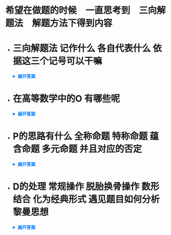 # 希望在做题的时候　一直思考到　三向解题法　解题方法下得到内容

- # 三向解题法 记作什么 各自代表什么 依据这三个记号可以干嘛

    <details>
      <summary style="font-weight: bold; color: #007bff;">展开答案</summary>
      <ul>    <li style="color: blue;">OPD</li>
      <li style="color: blue;">O:objects 目标</li>
      <li style="color: blue;">P:Procedures 步骤</li>
      <li style="color: blue;">D:Detial 细节</li>
      <li style="color: blue;">在每个做题的时候 可以查看自己到底是哪里出现问题了 比如 O 就是知识问题 P就是步骤哪里出错了 D就是我没有注意到哪个细节</li>
      </ul>
    </details>

- # 在高等数学中的O 有哪些呢
    <details>
      <summary style="font-weight: bold; color: #007bff;">展开答案</summary>
      <ul>    <li style="color: blue;">研究某个趋向下 limf(x) 那么就是 1.判定类别 做好计算 2.判定连续和间断 3.分析 x趋向下的时候 f的形态（局部分析）</li>
      <li style="color: blue;">判断 数列 是否收敛（数列极限是否存在）</li>
      <li style="color: blue;">研究一元函数微分学的</li>
      <li style="color: blue;">计算高阶导数</li>
      <li style="color: blue;">研究图像的集合型态</li>
      <li style="color: blue;">微分中值定理 证明</li>
      <li style="color: blue;">讨论f(x)=0的根</li>
      <li style="color: blue;">证明不等式</li>
      <li style="color: blue;">求解含参等式或者不等式</li>
      <li style="color: blue;">一元函数求解物理应用</li>
      <li style="color: blue;">连和极限和连积极限</li>
      <li style="color: blue;">具体型反常积分敛散性</li>
      <li style="color: blue;">计算一元函数的积分</li>
      <li style="color: blue;">计算图型的几何量</li>
      <li style="color: blue;">定积分等式问题</li>
      <li style="color: blue;">定积分不等式</li>
      <li style="color: blue;">一元函数积分学中求解物理应用</li>
      <li style="color: blue;">二元函数的极限</li>
      <li style="color: blue;">研究二元函数的性质</li>
      <li style="color: blue;">计算偏导数 全微分</li>
      <li style="color: blue;">化简求解 偏微分方程</li>
      <li style="color: blue;">求多元函数的极值和最值</li>
      <li style="color: blue;">计算二重积分</li>
      <li style="color: blue;">求解微分方程并且研究解的性质</li>
      <li style="color: blue;">建立微分方程并求解</li>
      </ul>
    </details>

 - # P的思路有什么 全称命题 特称命题 蕴含命题 多元命题 并且对应的否定
    <details>
      <summary style="font-weight: bold; color: #007bff;">展开答案</summary>
      <ul>    <li style="color: blue;">常规 思路</li>
      <li style="color: blue;">反证思路 （显而易见）</li>
      <li style="color: blue;">逆否思路 （如果A成立 则B成立 逆否就是 如果 B的否成立 那么A的否成立）同真同假 例如：</li>
      <ul> <li style="color: blue;">如果A^2X=0和AX=0同解 我们应该想到他的充要条件是三秩相同 那么这个时候的逆否命题 就是 如果三秩不相同 那么两个方程组 不同解 这个就是解决 2024真题 不同解问题的思考方法  </li>
       <li style="color: blue;">从上面可以看出 理解和解释 充分条件 是很重要的（也就是什么条件一定同解） 也就是知识是很重要的  </li>
      </ul>
      <li style="color: blue;">全称命题：任给x A都成立 全称命题的否定：存在x A的逆 成立（A不成立） </li>
      <li style="color: blue;">特称命题：存在x A都成立 特称命题的否定：任意的x A的逆成立（A都不成立） </li>
      <li style="color: blue;">蕴含命题：如果A 那么B 蕴含命题的否定命题：存在A成立的内容 并且B的逆成立（如果A否那么B否 是否命题 对解题没有用 ） 如果蕴含命题正确 那么他的否定命题 一定是假 相反同理 </li>
      <li style="color: blue;">  多元命题：任给 x y A成立 多元命题的否定：任给改存在 存在改任给 结果取逆 </li>
      <li style="color: blue;">  反复练习 否定和肯定命题的推导 </li>
      </ul>
    </details>

 - # D的处理 常规操作 脱胎换骨操作 数形结合 化为经典形式 遇见题目如何分析 黎曼思想
    <details>
      <summary style="font-weight: bold; color: #007bff;">展开答案</summary>
      <ul>    <li style="color: blue;">常规：准确再现题目的定理 再计算 最后按照定义得出结论</li>
      <li style="color: blue;">脱胎换骨： 1. 分析题目给出的内容具有什么性质</li>
      <li style="color: blue;">2. 转化等价表述 一定是熟悉的 典范的 把抽象复杂的 转  化为数学公式</li>
      <li style="color: blue;">经典公式 经典定理 经典结论</li>
      <li style="color: blue;">遇见题目 首先通过给出的条件 发散思维想想看有什么性质 例如 一阶可导 那么带余项的泰勒可以写 导数定义可以写 </li>
      <li style="color: blue;">分析题目问的内容 例如 让你证导函数严格单增 那么就写出 严格单增的定义是什么 也就是说 给出东西 我能够推出什么（不依靠变现）</li>
      <li style="color: blue;">如果区间少 那么可能难以得出很多结论 如果把区间再次细分 就有可能找出多个结论 </li>
      </ul>
    </details>
